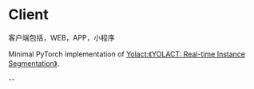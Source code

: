 # Client
客户端包括，WEB，APP，小程序


Minimal PyTorch implementation of [Yolact:《YOLACT: Real-time Instance Segmentation》](https://arxiv.org/abs/1904.02689).  
















































--
